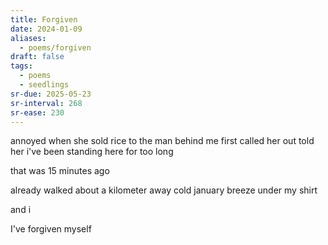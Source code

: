 ```yaml
---
title: Forgiven
date: 2024-01-09
aliases:
  - poems/forgiven
draft: false
tags:
  - poems
  - seedlings
sr-due: 2025-05-23
sr-interval: 268
sr-ease: 230
---
```

annoyed when
she sold rice
to the man
behind me first
called her out
told her
i've been standing
here
for too long

that was 15 minutes ago

already walked
about a kilometer away
cold january breeze
under my shirt

and i

I've forgiven myself